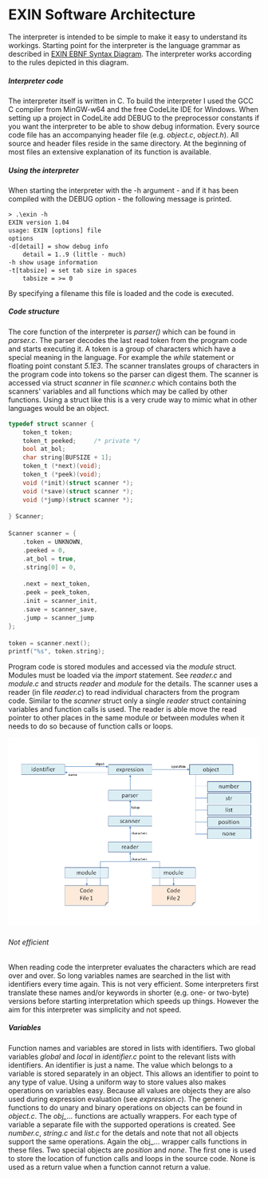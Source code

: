 # EXIN Software Architecture

The interpreter is intended to be simple to make it easy to understand its workings. Starting point for the interpreter is the language grammar as described in [EXIN EBNF Syntax Diagram](EXIN%20syntax%20diagram.pdf). The interpreter works according to the rules depicted in this diagram.
##### Interpreter code
The interpreter itself is written in C. To build the interpreter I used the GCC C compiler from MinGW-w64 and the free CodeLite IDE for Windows. When setting up a project in CodeLite add DEBUG to the preprocessor constants if you want the interpreter to be able to show debug information.
Every source code file has an accompanying header file (e.g. *object.c*, *object.h*). All source and header files reside in the same directory. At the beginning of most files an extensive explanation of its function is available.
##### Using the interpreter
When starting the interpreter with the -h argument - and if it has been compiled with the DEBUG option - the following message is printed.
```
> .\exin -h
EXIN version 1.04
usage: EXIN [options] file
options
-d[detail] = show debug info
    detail = 1..9 (little - much)
-h show usage information
-t[tabsize] = set tab size in spaces
    tabsize = >= 0
 ```
By specifying a filename this file is loaded and the code is executed.
##### Code structure
The core function of the interpreter is *parser()* which can be found in *parser.c*. The parser decodes the last read token from the program code and starts executing it. A token is a group of characters which have a special meaning in the language. For example the *while* statement or floating point constant *5.1E3*. The scanner translates groups of characters in the program code into tokens so the parser can digest them. The scanner is accessed via struct *scanner* in file *scanner.c* which contains both the scanners' variables and all functions which may be called by other functions. Using a struct like this is a very crude way to mimic what in other languages would be an object.
``` C
typedef struct scanner {
	token_t	token;
	token_t peeked;  	/* private */
	bool at_bol;
	char string[BUFSIZE + 1];
	token_t (*next)(void);
	token_t (*peek)(void);
	void (*init)(struct scanner *);
	void (*save)(struct scanner *);
	void (*jump)(struct scanner *);

} Scanner;

Scanner scanner = {
	.token = UNKNOWN,
	.peeked = 0,
	.at_bol = true,
	.string[0] = 0,

	.next = next_token,
	.peek = peek_token,
	.init = scanner_init,
	.save = scanner_save,
	.jump = scanner_jump
};

token = scanner.next();
printf("%s", token.string);
```
Program code is stored modules and accessed via the *module* struct. Modules must be loaded via the *import* statement. See *reader.c* and *module.c* and structs *reader* and *module* for the details.
The scanner uses a reader (in file *reader.c*) to read individual characters from the program code. Similar to the *scanner* struct only a single *reader* struct containing variables and function calls is used. The reader is able move the read pointer to other places in the same module or between modules when it needs to do so because of function calls or loops.

![EXIN-software-structure.png](https://github.com/erikdelange/EXIN-The-Experimental-Interpreter/blob/master/EXIN-software-structure.png)

###### Not efficient
When reading code the interpreter evaluates the characters which are read over and over. So long variables names are searched in the list with identifiers every time again. This is not very efficient. Some interpreters first translate these names and/or keywords in shorter (e.g. one- or two-byte) versions before starting interpretation which speeds up things. However the aim for this interpreter was simplicity and not speed.
##### Variables
Function names and variables are stored in lists with identifiers. Two global variables *global* and *local* in *identifier.c* point to the relevant lists with identifiers.
An identifier is just a name. The value which belongs to a variable is stored separately in an object. This allows an identifier to point to any type of value. Using a uniform way to store values also makes operations on variables easy. Because all values are objects they are also used during expression evaluation (see *expression.c*). The generic functions to do unary and binary operations on objects can be found in *object.c*. The *obj_...* functions are actually wrappers. For each type of variable a separate file with the supported operations is created. See *number.c*, *string.c* and *list.c* for the detals and note that not all objects support the same operations. Again the obj_... wrapper calls functions in these files.
Two special objects are *position* and *none*. The first one is used to store the location of function calls and loops in the source code. None is used as a return value when a function cannot return a value.
